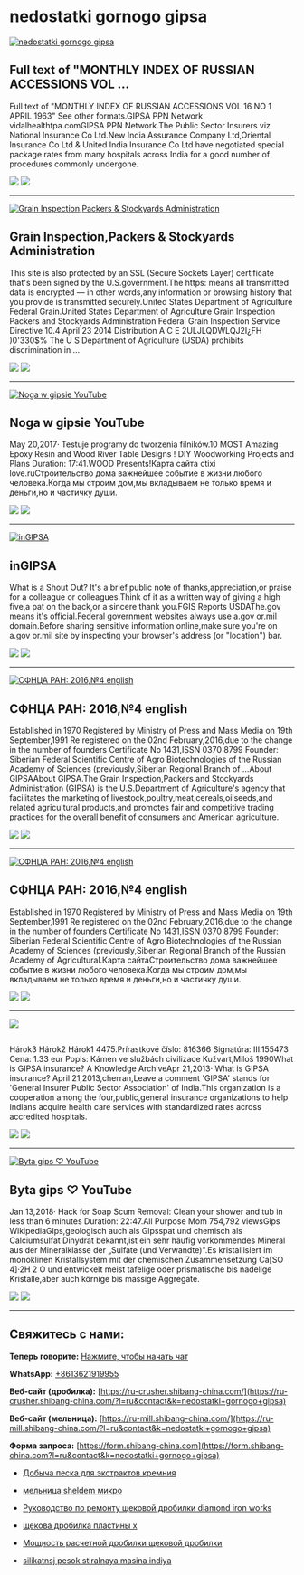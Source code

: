 # nedostatki gornogo gipsa

<a href="https://swt.shibang-china.com/?l=ru&img&k=nedostatki+gornogo+gipsa" target="_blank">![nedostatki gornogo gipsa](http://static.shibang-china.com/all-800x300/1501.jpg)</a>

## Full text of "MONTHLY INDEX OF RUSSIAN ACCESSIONS VOL …
Full text of "MONTHLY INDEX OF RUSSIAN ACCESSIONS VOL 16 NO 1 APRIL 1963" See other formats.GIPSA PPN Network vidalhealthtpa.comGIPSA PPN Network.The Public Sector Insurers viz National Insurance Co Ltd.New India Assurance Company Ltd,Oriental Insurance Co Ltd & United India Insurance Co Ltd have negotiated special package rates from many hospitals across India for a good number of procedures commonly undergone.


<a href="https://whatsapp.shibangsoft.com/WhatsApp.php" target="_blank" title="WhatsApp">![](http://static.shibang-china.com/icon/whatsapp.png)</a> <a href="https://swt.shibang-china.com/?l=ru&icon&k=nedostatki+gornogo+gipsa" target="_blank">![](http://static.shibang-china.com/icon/chat-ru.png)</a>

---

<a href="https://swt.shibang-china.com/?l=ru&img&k=nedostatki+gornogo+gipsa" target="_blank">![Grain Inspection,Packers & Stockyards Administration](http://static.shibang-china.com/all-800x300/990.jpg)</a>

## Grain Inspection,Packers & Stockyards Administration
This site is also protected by an SSL (Secure Sockets Layer) certificate that's been signed by the U.S.government.The https: means all transmitted data is encrypted — in other words,any information or browsing history that you provide is transmitted securely.United States Department of Agriculture Federal Grain.United States Department of Agriculture Grain Inspection Packers and Stockyards Administration Federal Grain Inspection Service Directive 10.4 April 23 2014 Distribution A C E 2ULJLQDWLQJ2I¿FH )0'330$% The U S Department of Agriculture (USDA) prohibits discrimination in …


<a href="https://whatsapp.shibangsoft.com/WhatsApp.php" target="_blank" title="WhatsApp">![](http://static.shibang-china.com/icon/whatsapp.png)</a> <a href="https://swt.shibang-china.com/?l=ru&icon&k=nedostatki+gornogo+gipsa" target="_blank">![](http://static.shibang-china.com/icon/chat-ru.png)</a>

---

<a href="https://swt.shibang-china.com/?l=ru&img&k=nedostatki+gornogo+gipsa" target="_blank">![Noga w gipsie YouTube](http://static.shibang-china.com/all-800x300/1378.jpg)</a>

## Noga w gipsie YouTube
May 20,2017· Testuje programy do tworzenia filników.10 MOST Amazing Epoxy Resin and Wood River Table Designs ! DIY Woodworking Projects and Plans Duration: 17:41.WOOD Presents!Карта сайта ctixi love.ruСтроительство дома важнейшее событие в жизни любого человека.Когда мы строим дом,мы вкладываем не только время и деньги,но и частичку души.


<a href="https://whatsapp.shibangsoft.com/WhatsApp.php" target="_blank" title="WhatsApp">![](http://static.shibang-china.com/icon/whatsapp.png)</a> <a href="https://swt.shibang-china.com/?l=ru&icon&k=nedostatki+gornogo+gipsa" target="_blank">![](http://static.shibang-china.com/icon/chat-ru.png)</a>

---

<a href="https://swt.shibang-china.com/?l=ru&img&k=nedostatki+gornogo+gipsa" target="_blank">![inGIPSA](http://static.shibang-china.com/all-800x300/86.jpg)</a>

## inGIPSA
What is a Shout Out? It's a brief,public note of thanks,appreciation,or praise for a colleague or colleagues.Think of it as a written way of giving a high five,a pat on the back,or a sincere thank you.FGIS Reports USDAThe.gov means it's official.Federal government websites always use a.gov or.mil domain.Before sharing sensitive information online,make sure you're on a.gov or.mil site by inspecting your browser's address (or "location") bar.


<a href="https://whatsapp.shibangsoft.com/WhatsApp.php" target="_blank" title="WhatsApp">![](http://static.shibang-china.com/icon/whatsapp.png)</a> <a href="https://swt.shibang-china.com/?l=ru&icon&k=nedostatki+gornogo+gipsa" target="_blank">![](http://static.shibang-china.com/icon/chat-ru.png)</a>

---

<a href="https://swt.shibang-china.com/?l=ru&img&k=nedostatki+gornogo+gipsa" target="_blank">![СФНЦА РАН: 2016,№4 english](http://static.shibang-china.com/all-800x300/516.jpg)</a>

## СФНЦА РАН: 2016,№4 english
Established in 1970 Registered by Ministry of Press and Mass Media on 19th September,1991 Re registered on the 02nd February,2016,due to the change in the number of founders Certificate No 1431,ISSN 0370 8799 Founder: Siberian Federal Scientific Centre of Agro Biotechnologies of the Russian Academy of Sciences (previously,Siberian Regional Branch of …About GIPSAAbout GIPSA.The Grain Inspection,Packers and Stockyards Administration (GIPSA) is the U.S.Department of Agriculture's agency that facilitates the marketing of livestock,poultry,meat,cereals,oilseeds,and related agricultural products,and promotes fair and competitive trading practices for the overall benefit of consumers and American agriculture.


<a href="https://whatsapp.shibangsoft.com/WhatsApp.php" target="_blank" title="WhatsApp">![](http://static.shibang-china.com/icon/whatsapp.png)</a> <a href="https://swt.shibang-china.com/?l=ru&icon&k=nedostatki+gornogo+gipsa" target="_blank">![](http://static.shibang-china.com/icon/chat-ru.png)</a>

---

<a href="https://swt.shibang-china.com/?l=ru&img&k=nedostatki+gornogo+gipsa" target="_blank">![СФНЦА РАН: 2016,№4 english](http://static.shibang-china.com/all-800x300/482.jpg)</a>

## СФНЦА РАН: 2016,№4 english
Established in 1970 Registered by Ministry of Press and Mass Media on 19th September,1991 Re registered on the 02nd February,2016,due to the change in the number of founders Certificate No 1431,ISSN 0370 8799 Founder: Siberian Federal Scientific Centre of Agro Biotechnologies of the Russian Academy of Sciences (previously,Siberian Regional Branch of the Russian Academy of Agricultural.Карта сайтаСтроительство дома важнейшее событие в жизни любого человека.Когда мы строим дом,мы вкладываем не только время и деньги,но и частичку души.


<a href="https://whatsapp.shibangsoft.com/WhatsApp.php" target="_blank" title="WhatsApp">![](http://static.shibang-china.com/icon/whatsapp.png)</a> <a href="https://swt.shibang-china.com/?l=ru&icon&k=nedostatki+gornogo+gipsa" target="_blank">![](http://static.shibang-china.com/icon/chat-ru.png)</a>

---

<a href="https://swt.shibang-china.com/?l=ru&img&k=nedostatki+gornogo+gipsa" target="_blank">![](http://static.shibang-china.com/all-800x300/238.jpg)</a>

## 
Hárok3 Hárok2 Hárok1 4475.Prírastkové číslo: 816366 Signatúra: III.155473 Cena: 1.33 eur Popis: Kámen ve službách civilizace  Kužvart,Miloš 1990What is GIPSA insurance? A Knowledge ArchiveApr 21,2013· What is GIPSA insurance? April 21,2013,cherran,Leave a comment 'GIPSA' stands for 'General Insurer Public Sector Association' of India.This organization is a cooperation among the four,public,general insurance organizations to help Indians acquire health care services with standardized rates across accredited hospitals.


<a href="https://whatsapp.shibangsoft.com/WhatsApp.php" target="_blank" title="WhatsApp">![](http://static.shibang-china.com/icon/whatsapp.png)</a> <a href="https://swt.shibang-china.com/?l=ru&icon&k=nedostatki+gornogo+gipsa" target="_blank">![](http://static.shibang-china.com/icon/chat-ru.png)</a>

---

<a href="https://swt.shibang-china.com/?l=ru&img&k=nedostatki+gornogo+gipsa" target="_blank">![Byta gips ♡ YouTube](http://static.shibang-china.com/all-800x300/675.jpg)</a>

## Byta gips ♡ YouTube
Jan 13,2018· Hack for Soap Scum Removal: Clean your shower and tub in less than 6 minutes Duration: 22:47.All Purpose Mom 754,792 viewsGips WikipediaGips,geologisch auch als Gipsspat und chemisch als Calciumsulfat Dihydrat bekannt,ist ein sehr häufig vorkommendes Mineral aus der Mineralklasse der „Sulfate (und Verwandte)".Es kristallisiert im monoklinen Kristallsystem mit der chemischen Zusammensetzung Ca[SO 4]·2H 2 O und entwickelt meist tafelige oder prismatische bis nadelige Kristalle,aber auch körnige bis massige Aggregate.


<a href="https://whatsapp.shibangsoft.com/WhatsApp.php" target="_blank" title="WhatsApp">![](http://static.shibang-china.com/icon/whatsapp.png)</a> <a href="https://swt.shibang-china.com/?l=ru&icon&k=nedostatki+gornogo+gipsa" target="_blank">![](http://static.shibang-china.com/icon/chat-ru.png)</a>

---
## Свяжитесь с нами:

**Теперь говорите:** [Нажмите, чтобы начать чат](https://swt.shibang-china.com?l=ru&contact&k=nedostatki+gornogo+gipsa)

**WhatsApp:**  [+8613621919955](https://whatsapp.shibangsoft.com/WhatsApp.php)

**Веб-сайт (дробилка):** [https://ru-crusher.shibang-china.com/](https://ru-crusher.shibang-china.com/?l=ru&contact&k=nedostatki+gornogo+gipsa)

**Веб-сайт (мельница):** [https://ru-mill.shibang-china.com/](https://ru-mill.shibang-china.com/?l=ru&contact&k=nedostatki+gornogo+gipsa)

**Форма запроса:** [https://form.shibang-china.com](https://form.shibang-china.com?l=ru&contact&k=nedostatki+gornogo+gipsa)

* [Добыча песка для экстрактов кремния](../19/%D0%94%D0%BE%D0%B1%D1%8B%D1%87%D0%B0%20%D0%BF%D0%B5%D1%81%D0%BA%D0%B0%20%D0%B4%D0%BB%D1%8F%20%D1%8D%D0%BA%D1%81%D1%82%D1%80%D0%B0%D0%BA%D1%82%D0%BE%D0%B2%20%D0%BA%D1%80%D0%B5%D0%BC%D0%BD%D0%B8%D1%8F.md)

* [мельница sheldem микро](../16/%D0%BC%D0%B5%D0%BB%D1%8C%D0%BD%D0%B8%D1%86%D0%B0%20sheldem%20%D0%BC%D0%B8%D0%BA%D1%80%D0%BE.md)

* [Руководство по ремонту щековой дробилки diamond iron works](../18/%D0%A0%D1%83%D0%BA%D0%BE%D0%B2%D0%BE%D0%B4%D1%81%D1%82%D0%B2%D0%BE%20%D0%BF%D0%BE%20%D1%80%D0%B5%D0%BC%D0%BE%D0%BD%D1%82%D1%83%20%D1%89%D0%B5%D0%BA%D0%BE%D0%B2%D0%BE%D0%B9%20%D0%B4%D1%80%D0%BE%D0%B1%D0%B8%D0%BB%D0%BA%D0%B8%20diamond%20iron%20works.md)

* [щекова дробилка пластины х](../16/%D1%89%D0%B5%D0%BA%D0%BE%D0%B2%D0%B0%20%D0%B4%D1%80%D0%BE%D0%B1%D0%B8%D0%BB%D0%BA%D0%B0%20%D0%BF%D0%BB%D0%B0%D1%81%D1%82%D0%B8%D0%BD%D1%8B%20%D1%85.md)

* [Мощность расчетной дробилки щековой дробилки](../18/%D0%9C%D0%BE%D1%89%D0%BD%D0%BE%D1%81%D1%82%D1%8C%20%D1%80%D0%B0%D1%81%D1%87%D0%B5%D1%82%D0%BD%D0%BE%D0%B9%20%D0%B4%D1%80%D0%BE%D0%B1%D0%B8%D0%BB%D0%BA%D0%B8%20%D1%89%D0%B5%D0%BA%D0%BE%D0%B2%D0%BE%D0%B9%20%D0%B4%D1%80%D0%BE%D0%B1%D0%B8%D0%BB%D0%BA%D0%B8.md)

* [silikatnsj pesok stiralnaya masina indiya](../16/silikatnsj%20pesok%20stiralnaya%20masina%20indiya.md)
